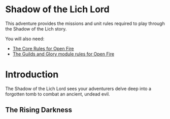 **Shadow of the Lich Lord**
===========================

This adventure provides the missions and unit rules required to play through the Shadow of the Lich story.

You will also need:

- [The Core Rules for Open Fire](https://github.com/open-source-tabletop/openfire)
- [The Guilds and Glory module rules for Open Fire](https://github.com/open-source-tabletop/openfire-gm-guilds-and-glory)

Introduction
============

The Shadow of the Lich Lord sees your adventurers delve deep into a forgotten tomb to combat an ancient, undead evil.

## The Rising Darkness